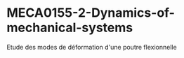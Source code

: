 # MECA0155-2-Dynamics-of-mechanical-systems
Etude des modes de déformation d'une poutre flexionnelle
